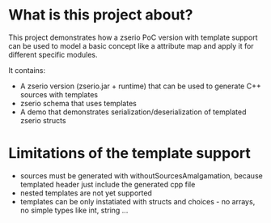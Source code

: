 # What is this project about?
This project demonstrates how a zserio PoC version with template support can be used to 
model a basic concept like a attribute map and apply it for different specific modules.

It contains: 
* A zserio version (zserio.jar + runtime) that can be used to generate C++ sources with templates
* zserio schema that uses templates
* A demo that demonstrates serialization/deserialization of templated zserio structs

# Limitations of the template support
* sources must be generated with withoutSourcesAmalgamation, because templated header just include the generated cpp file
* nested templates are not yet supported
* templates can be only instatiated with structs and choices - no arrays, no simple types like int, string ...


